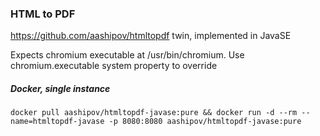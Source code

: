 ### HTML to PDF ###

https://github.com/aashipov/htmltopdf twin, implemented in JavaSE

Expects chromium executable at /usr/bin/chromium. Use chromium.executable system property to override

##### Docker, single instance #####

```docker pull aashipov/htmltopdf-javase:pure && docker run -d --rm --name=htmltopdf-javase -p 8080:8080 aashipov/htmltopdf-javase:pure```
